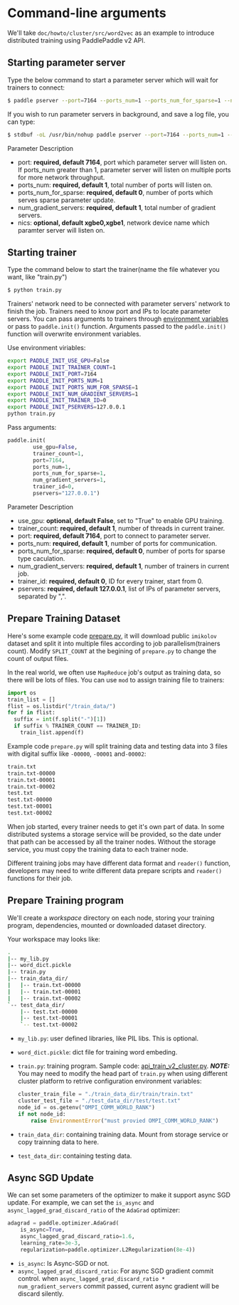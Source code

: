 # Command-line arguments

We'll take `doc/howto/cluster/src/word2vec` as an example to introduce distributed training using PaddlePaddle v2 API.

## Starting parameter server

Type the below command to start a parameter server which will wait for trainers to connect:

```bash
$ paddle pserver --port=7164 --ports_num=1 --ports_num_for_sparse=1 --num_gradient_servers=1 --nics=eth0
```

If you wish to run parameter servers in background, and save a log file, you can type:

```bash
$ stdbuf -oL /usr/bin/nohup paddle pserver --port=7164 --ports_num=1 --ports_num_for_sparse=1 --num_gradient_servers=1 --nics=eth0 &> pserver.log &
```

Parameter Description

- port: **required, default 7164**, port which parameter server will listen on. If ports_num greater than 1, parameter server will listen on multiple ports for more network throughput.
- ports_num: **required, default 1**, total number of ports will listen on.
- ports_num_for_sparse: **required, default 0**, number of ports which serves sparse parameter update.
- num_gradient_servers: **required, default 1**, total number of gradient servers.
- nics: **optional, default xgbe0,xgbe1**, network device name which paramter server will listen on.

## Starting trainer

Type the command below to start the trainer(name the file whatever you want, like "train.py")

```bash
$ python train.py
```

Trainers' network need to be connected with parameter servers' network to finish the job. Trainers need to know port and IPs to locate parameter servers. You can pass arguments to trainers through [environment variables](https://en.wikipedia.org/wiki/Environment_variable) or pass to `paddle.init()` function. Arguments passed to the `paddle.init()` function will overwrite environment variables.

Use environment viriables:

```bash
export PADDLE_INIT_USE_GPU=False
export PADDLE_INIT_TRAINER_COUNT=1
export PADDLE_INIT_PORT=7164
export PADDLE_INIT_PORTS_NUM=1
export PADDLE_INIT_PORTS_NUM_FOR_SPARSE=1
export PADDLE_INIT_NUM_GRADIENT_SERVERS=1
export PADDLE_INIT_TRAINER_ID=0
export PADDLE_INIT_PSERVERS=127.0.0.1
python train.py
```

Pass arguments:

```python
paddle.init(
        use_gpu=False,
        trainer_count=1,
        port=7164,
        ports_num=1,
        ports_num_for_sparse=1,
        num_gradient_servers=1,
        trainer_id=0,
        pservers="127.0.0.1")
```

Parameter Description

- use_gpu: **optional, default False**, set to "True" to enable GPU training.
- trainer_count: **required, default 1**, number of threads in current trainer.
- port: **required, default 7164**, port to connect to parameter server.
- ports_num: **required, default 1**, number of ports for communication.
- ports_num_for_sparse: **required, default 0**, number of ports for sparse type caculation.
- num_gradient_servers: **required, default 1**, number of trainers in current job.
- trainer_id: **required, default 0**, ID for every trainer, start from 0.
- pservers: **required, default 127.0.0.1**, list of IPs of parameter servers, separated by ",".

## Prepare Training Dataset

Here's some example code [prepare.py](https://github.com/PaddlePaddle/Paddle/tree/develop/doc/howto/usage/cluster/src/word2vec/prepare.py), it will download public `imikolov` dataset and split it into multiple files according to job parallelism(trainers count). Modify `SPLIT_COUNT` at the begining of `prepare.py` to change the count of output files.

In the real world, we often use `MapReduce` job's output as training data, so there will be lots of files. You can use `mod` to assign training file to trainers:

```python
import os
train_list = []
flist = os.listdir("/train_data/")
for f in flist:
  suffix = int(f.split("-")[1])
  if suffix % TRAINER_COUNT == TRAINER_ID:
    train_list.append(f)
```

Example code `prepare.py` will split training data and testing data into 3 files with digital suffix like `-00000`, `-00001` and`-00002`:

```bash
train.txt
train.txt-00000
train.txt-00001
train.txt-00002
test.txt
test.txt-00000
test.txt-00001
test.txt-00002
```

When job started, every trainer needs to get it's own part of data. In some distributed systems a storage service will be provided, so the date under that path can be accessed by all the trainer nodes. Without the storage service, you must copy the training data to each trainer node.

Different training jobs may have different data format and `reader()` function, developers may need to write different data prepare scripts and `reader()` functions for their job.

## Prepare Training program

We'll create a *workspace* directory on each node, storing your training program, dependencies, mounted or downloaded dataset directory.

Your workspace may looks like:

```bash
.
|-- my_lib.py
|-- word_dict.pickle
|-- train.py
|-- train_data_dir/
|   |-- train.txt-00000
|   |-- train.txt-00001
|   |-- train.txt-00002
`-- test_data_dir/
    |-- test.txt-00000
    |-- test.txt-00001
    `-- test.txt-00002
```

- `my_lib.py`: user defined libraries, like PIL libs. This is optional.
- `word_dict.pickle`: dict file for training word embeding.
- `train.py`: training program. Sample code: [api_train_v2_cluster.py](https://github.com/PaddlePaddle/Paddle/tree/develop/doc/howto/usage/cluster/src/word2vec/api_train_v2_cluster.py). ***NOTE:*** You may need to modify the head part of `train.py` when using different cluster platform to retrive configuration environment variables:

  ```python
  cluster_train_file = "./train_data_dir/train/train.txt"
  cluster_test_file = "./test_data_dir/test/test.txt"
  node_id = os.getenv("OMPI_COMM_WORLD_RANK")
  if not node_id:
      raise EnvironmentError("must provied OMPI_COMM_WORLD_RANK")
  ```

- `train_data_dir`: containing training data. Mount from storage service or copy trainning data to here.
- `test_data_dir`: containing testing data.

## Async SGD Update

We can set some parameters of the optimizer to make it support async SGD update.
For example, we can set the `is_async` and `async_lagged_grad_discard_ratio` of the `AdaGrad` optimizer:

```python
adagrad = paddle.optimizer.AdaGrad(
    is_async=True,
    async_lagged_grad_discard_ratio=1.6,
    learning_rate=3e-3,
    regularization=paddle.optimizer.L2Regularization(8e-4))
```

- `is_async`: Is Async-SGD or not.
- `async_lagged_grad_discard_ratio`: For async SGD gradient commit control.
  when `async_lagged_grad_discard_ratio * num_gradient_servers` commit passed,
  current async gradient will be discard silently.
